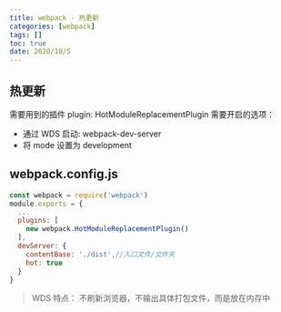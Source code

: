```yaml
---
title: webpack - 热更新
categories: [webpack]
tags: []
toc: true
date: 2020/10/5
---
```


## 热更新

需要用到的插件 plugin: HotModuleReplacementPlugin
需要开启的选项：

- 通过 WDS 启动: webpack-dev-server
- 将 mode 设置为 development

## webpack.config.js

```js
const webpack = require('webpack')
module.exports = {
  ...
  plugins: [
    new webpack.HotModuleReplacementPlugin()
  ],
  devServer: {
    contentBase: './dist',//入口文件/文件夹
    hot: true
  }
}
```

> WDS 特点：
> 不刷新浏览器，不输出具体打包文件，而是放在内存中
